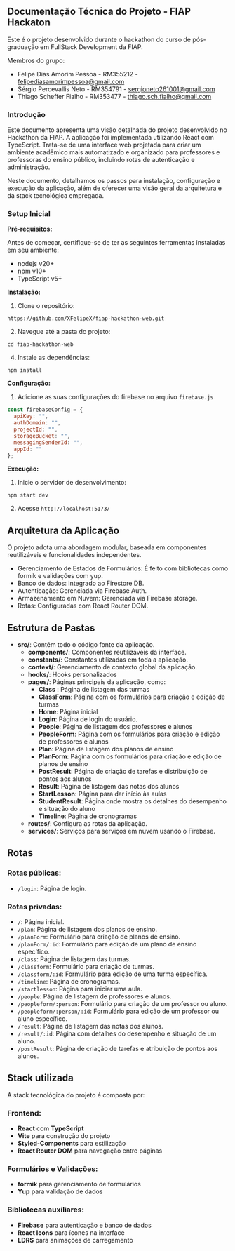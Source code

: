 ## Documentação Técnica do Projeto - FIAP Hackaton

Este é o projeto desenvolvido durante o hackathon do curso de pós-graduação em FullStack Development da FIAP.

Membros do grupo:

- Felipe Dias Amorim Pessoa - RM355212 - felipediasamorimpessoa@gmail.com
- Sérgio Percevallis Neto - RM354791 - sergioneto261001@gmail.com
- Thiago Scheffer Fialho - RM353477 - thiago.sch.fialho@gmail.com

### Introdução

Este documento apresenta uma visão detalhada do projeto desenvolvido no Hackathon da FIAP. A aplicação foi implementada utilizando React com TypeScript. Trata-se de uma interface web projetada para criar um ambiente acadêmico mais automatizado e organizado para professores e professoras do ensino público, incluindo rotas de autenticação e administração.

Neste documento, detalhamos os passos para instalação, configuração e execução da aplicação, além de oferecer uma visão geral da arquitetura e da stack tecnológica empregada.

### Setup Inicial

**Pré-requisitos:**

Antes de começar, certifique-se de ter as seguintes ferramentas instaladas em seu ambiente:

- nodejs v20+
- npm v10+
- TypeScript v5+

**Instalação:**

1. Clone o repositório:<br>
```
https://github.com/XFelipeX/fiap-hackathon-web.git
```
2. Navegue até a pasta do projeto:
```
cd fiap-hackathon-web
```
4. Instale as dependências:
```
npm install
```

**Configuração:**

1. Adicione as suas configurações do firebase no arquivo `firebase.js`

```js
const firebaseConfig = {
  apiKey: "",
  authDomain: "",
  projectId: "",
  storageBucket: "",
  messagingSenderId: "",
  appId: ""
};
```

**Execução:**

1. Inicie o servidor de desenvolvimento:
```
npm start dev
```
2. Acesse `http://localhost:5173/`

## Arquitetura da Aplicação

O projeto adota uma abordagem modular, baseada em componentes reutilizáveis e funcionalidades independentes.

- Gerenciamento de Estados de Formulários: É feito com bibliotecas como formik e validações com yup.
- Banco de dados: Integrado ao Firestore DB.
- Autenticação: Gerenciada via Firebase Auth.
- Armazenamento em Nuvem: Gerenciada via Firebase storage.
- Rotas: Configuradas com React Router DOM.

## Estrutura de Pastas

- **src/**: Contém todo o código fonte da aplicação.
  - **components/**: Componentes reutilizáveis da interface.
  - **constants/**: Constantes utilizadas em toda a aplicação.
  - **context/**: Gerenciamento de contexto global da aplicação.
  - **hooks/**: Hooks personalizados
  - **pages/**: Páginas principais da aplicação, como:
    - **Class** : Página de listagem das turmas
    - **ClassForm**: Página com os formulários para criação e edição de turmas
    - **Home**: Página inicial
    - **Login**: Página de login do usuário.
    - **People**: Página de listagem dos professores e alunos
    - **PeopleForm**: Página com os formulários para criação e edição de professores e alunos
    - **Plan**: Página de listagem dos planos de ensino
    - **PlanForm**: Página com os formulários para criação e edição de planos de ensino
    - **PostResult**: Página de criação de tarefas e distribuição de pontos aos alunos
    - **Result**: Página de listagem das notas dos alunos
    - **StartLesson**: Página para dar início às aulas
    - **StudentResult**: Página onde mostra os detalhes do desempenho e situação do aluno
    - **Timeline**: Página de cronogramas
  - **routes/**: Configura as rotas da aplicação.
  - **services/**: Serviços para serviços em nuvem usando o Firebase.
 

## Rotas

### Rotas públicas:
  - `/login`: Página de login.

### Rotas privadas:
  - `/`: Página inicial.
  - `/plan`: Página de listagem dos planos de ensino.
  - `/planForm`: Formulário para criação de planos de ensino.
  - `/planForm/:id`: Formulário para edição de um plano de ensino específico.
  - `/class`: Página de listagem das turmas.
  - `/classform`: Formulário para criação de turmas.
  - `/classform/:id`: Formulário para edição de uma turma específica.
  - `/timeline`: Página de cronogramas.
  - `/startlesson`: Página para iniciar uma aula.
  - `/people`: Página de listagem de professores e alunos.
  - `/peopleform/:person`: Formulário para criação de um professor ou aluno.
  - `/peopleform/:person/:id`: Formulário para edição de um professor ou aluno específico.
  - `/result`: Página de listagem das notas dos alunos.
  - `/result/:id`: Página com detalhes do desempenho e situação de um aluno.
  - `/postResult`: Página de criação de tarefas e atribuição de pontos aos alunos.

## Stack utilizada

A stack tecnológica do projeto é composta por:

### **Frontend:**
- **React** com **TypeScript**
- **Vite** para construção do projeto
- **Styled-Components** para estilização
- **React Router DOM** para navegação entre páginas

### **Formulários e Validações:**
- **formik** para gerenciamento de formulários
- **Yup** para validação de dados

### **Bibliotecas auxiliares:**
- **Firebase** para autenticação e banco de dados
- **React Icons** para ícones na interface
- **LDRS** para animações de carregamento
